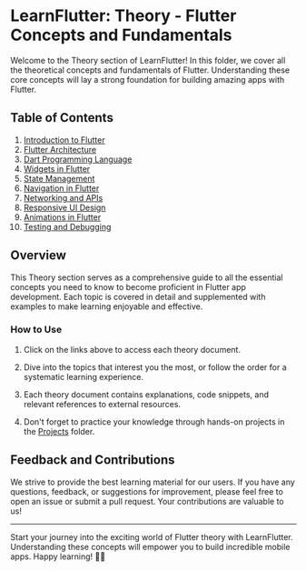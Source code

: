 # LearnFlutter: Theory - Flutter Concepts and Fundamentals

Welcome to the Theory section of LearnFlutter! In this folder, we cover all the theoretical concepts and fundamentals of Flutter. Understanding these core concepts will lay a strong foundation for building amazing apps with Flutter.

## Table of Contents

1. [Introduction to Flutter](./Theory/01_Introduction_to_Flutter.md)
2. [Flutter Architecture](./Theory/02_Flutter_Architecture.md)
3. [Dart Programming Language](./Theory/03_Dart_Programming_Language.md)
4. [Widgets in Flutter](./Theory/04_Widgets_in_Flutter.md)
5. [State Management](./Theory/05_State_Management.md)
6. [Navigation in Flutter](./Theory/06_Navigation_in_Flutter.md)
7. [Networking and APIs](./Theory/07_Networking_and_APIs.md)
8. [Responsive UI Design](./Theory/08_Responsive_UI_Design.md)
9. [Animations in Flutter](./Theory/09_Animations_in_Flutter.md)
10. [Testing and Debugging](./Theory/10_Testing_and_Debugging.md)

## Overview

This Theory section serves as a comprehensive guide to all the essential concepts you need to know to become proficient in Flutter app development. Each topic is covered in detail and supplemented with examples to make learning enjoyable and effective.

### How to Use

1. Click on the links above to access each theory document.

2. Dive into the topics that interest you the most, or follow the order for a systematic learning experience.

3. Each theory document contains explanations, code snippets, and relevant references to external resources.

4. Don't forget to practice your knowledge through hands-on projects in the [Projects](../projects) folder.

## Feedback and Contributions

We strive to provide the best learning material for our users. If you have any questions, feedback, or suggestions for improvement, please feel free to open an issue or submit a pull request. Your contributions are valuable to us!

---

Start your journey into the exciting world of Flutter theory with LearnFlutter. Understanding these concepts will empower you to build incredible mobile apps. Happy learning! 🚀📱
